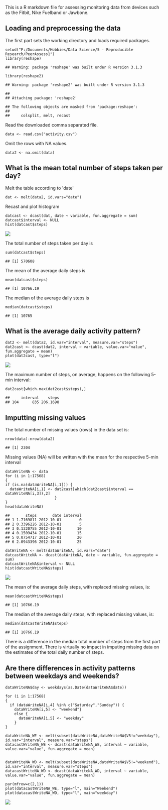 This is a R markdown file for assessing monitoring data from devices
such as the Fitbit, Nike Fuelband or Jawbone.

Loading and preprocessing the data
----------------------------------

The first part sets the working directory and loads required packages.

    setwd("F:/Documents/Hobbies/Data Science/5 - Reproducible Research/PeerAssess1")
    library(reshape)

    ## Warning: package 'reshape' was built under R version 3.1.3

    library(reshape2)

    ## Warning: package 'reshape2' was built under R version 3.1.3

    ## 
    ## Attaching package: 'reshape2'

    ## The following objects are masked from 'package:reshape':
    ## 
    ##     colsplit, melt, recast

Read the downloaded comma separated file.

    data <- read.csv("activity.csv")

Omit the rows with NA values.

    data2 <- na.omit(data)

What is the mean total number of steps taken per day?
-----------------------------------------------------

Melt the table according to 'date'

    dat <- melt(data2, id.vars="date")

Recast and plot histogram

    datcast <- dcast(dat, date ~ variable, fun.aggregate = sum)
    datcast$interval <- NULL
    hist(datcast$steps)

![](PA1_template_files/figure-markdown_strict/unnamed-chunk-5-1.png)<!-- -->

The total number of steps taken per day is

    sum(datcast$steps)

    ## [1] 570608

The mean of the average daily steps is

    mean(datcast$steps)

    ## [1] 10766.19

The median of the average daily steps is

    median(datcast$steps)

    ## [1] 10765

What is the average daily activity pattern?
-------------------------------------------

    dat2 <- melt(data2, id.var="interval", measure.var="steps")
    dat2cast <- dcast(dat2, interval ~ variable, value.var="value", fun.aggregate = mean)
    plot(dat2cast, type="l")

![](PA1_template_files/figure-markdown_strict/unnamed-chunk-9-1.png)<!-- -->

The maximum number of steps, on average, happens on the following 5-min
interval:

    dat2cast[which.max(dat2cast$steps),]

    ##     interval    steps
    ## 104      835 206.1698

Imputting missing values
------------------------

The total number of missing values (rows) in the data set is:

    nrow(data)-nrow(data2)

    ## [1] 2304

Missing values (NA) will be written with the mean for the respective
5-min interval

    dataWriteNA <- data
    for (i in 1:17568)
    {
    if (is.na(dataWriteNA[i,1])) {
      dataWriteNA[i,1] <- dat2cast[which(dat2cast$interval == dataWriteNA[i,3]),2]
                          }
    }
    head(dataWriteNA)

    ##       steps       date interval
    ## 1 1.7169811 2012-10-01        0
    ## 2 0.3396226 2012-10-01        5
    ## 3 0.1320755 2012-10-01       10
    ## 4 0.1509434 2012-10-01       15
    ## 5 0.0754717 2012-10-01       20
    ## 6 2.0943396 2012-10-01       25

    datWriteNA <- melt(dataWriteNA, id.vars="date")
    datcastWriteNA <- dcast(datWriteNA, date ~ variable, fun.aggregate = sum)
    datcastWriteNA$interval <- NULL
    hist(datcastWriteNA$steps)

![](PA1_template_files/figure-markdown_strict/unnamed-chunk-12-1.png)<!-- -->

The mean of the average daily steps, with replaced missing values, is:

    mean(datcastWriteNA$steps)

    ## [1] 10766.19

The median of the average daily steps, with replaced missing values, is:

    median(datcastWriteNA$steps)

    ## [1] 10766.19

There is a difference in the median total number of steps from the first
part of the assignment. There is virtually no impact in imputing missing
data on the estimates of the total daily number of steps.

Are there differences in activity patterns between weekdays and weekends?
-------------------------------------------------------------------------

    dataWriteNA$day <- weekdays(as.Date(dataWriteNA$date))

    for (i in 1:17568)
    {
      if (dataWriteNA[i,4] %in% c("Saturday","Sunday")) {
        dataWriteNA[i,5] <- "weekend"}
        else {
          dataWriteNA[i,5] <- "weekday"
        }
    }

    dataWriteNA_WE <- melt(subset(dataWriteNA,dataWriteNA$V5!="weekday"), id.var="interval", measure.var="steps")
    datacastWriteNA_WE <- dcast(dataWriteNA_WE, interval ~ variable, value.var="value", fun.aggregate = mean)


    dataWriteNA_WD <- melt(subset(dataWriteNA,dataWriteNA$V5!="weekend"), id.var="interval", measure.var="steps")
    datacastWriteNA_WD <- dcast(dataWriteNA_WD, interval ~ variable, value.var="value", fun.aggregate = mean)

    par(mfrow=c(2,1))
    plot(datacastWriteNA_WE, type="l", main="Weekend")
    plot(datacastWriteNA_WD, type="l", main="weekday")

![](PA1_template_files/figure-markdown_strict/unnamed-chunk-15-1.png)<!-- -->
